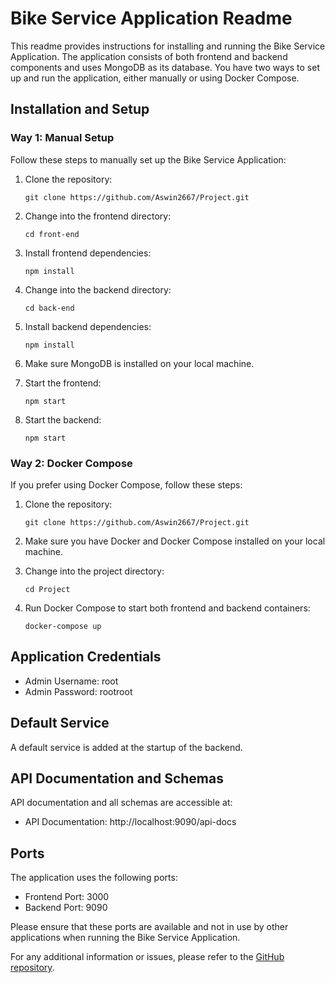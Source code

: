 # Bike Service Application Readme

This readme provides instructions for installing and running the Bike Service Application. The application consists of both frontend and backend components and uses MongoDB as its database. You have two ways to set up and run the application, either manually or using Docker Compose.

## Installation and Setup

### Way 1: Manual Setup

Follow these steps to manually set up the Bike Service Application:

1. Clone the repository:

   ```
   git clone https://github.com/Aswin2667/Project.git
   ```

2. Change into the frontend directory:

   ```
   cd front-end
   ```

3. Install frontend dependencies:

   ```
   npm install
   ```

4. Change into the backend directory:

   ```
   cd back-end
   ```

5. Install backend dependencies:

   ```
   npm install
   ```

6. Make sure MongoDB is installed on your local machine.

7. Start the frontend:

   ```
   npm start
   ```

8. Start the backend:

   ```
   npm start
   ```

### Way 2: Docker Compose

If you prefer using Docker Compose, follow these steps:

1. Clone the repository:

   ```
   git clone https://github.com/Aswin2667/Project.git
   ```

2. Make sure you have Docker and Docker Compose installed on your local machine.

3. Change into the project directory:

   ```
   cd Project
   ```

4. Run Docker Compose to start both frontend and backend containers:

   ```
   docker-compose up
   ```

## Application Credentials

- Admin Username: root
- Admin Password: rootroot

## Default Service

A default service is added at the startup of the backend.

## API Documentation and Schemas

API documentation and all schemas are accessible at:

- API Documentation: http://localhost:9090/api-docs

## Ports

The application uses the following ports:

- Frontend Port: 3000
- Backend Port: 9090

Please ensure that these ports are available and not in use by other applications when running the Bike Service Application.

For any additional information or issues, please refer to the [GitHub repository](https://github.com/Aswin2667/Bike-service-application.git).
